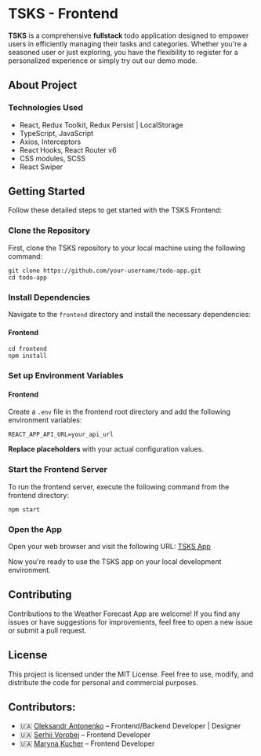 # TSKS - Frontend
**TSKS** is a comprehensive **fullstack** todo application designed to empower users in efficiently managing their tasks and categories. Whether you're a seasoned user or just exploring, you have the flexibility to register for a personalized experience or simply try out our demo mode.

## About Project

### Technologies Used
- React, Redux Toolkit, Redux Persist | LocalStorage
- TypeScript, JavaScript
- Axios, Interceptors
- React Hooks, React Router v6
- CSS modules, SCSS
- React Swiper

## Getting Started
Follow these detailed steps to get started with the TSKS Frontend:

### Clone the Repository
First, clone the TSKS repository to your local machine using the following command:
```
git clone https://github.com/your-username/todo-app.git
cd todo-app
```
### Install Dependencies
Navigate to the `frontend` directory and install the necessary dependencies:

#### Frontend
```
cd frontend
npm install
```

### Set up Environment Variables
#### Frontend
Create a `.env` file in the frontend root directory and add the following environment variables:
```
REACT_APP_API_URL=your_api_url
```
**Replace placeholders** with your actual configuration values.

### Start the Frontend Server
To run the frontend server, execute the following command from the frontend directory:
```
npm start
```

### Open the App
Open your web browser and visit the following URL: [TSKS App](http://localhost:3000)

Now you're ready to use the TSKS app on your local development environment.

## Contributing
Contributions to the Weather Forecast App are welcome! If you find any issues or have suggestions for improvements, feel free to open a new issue or submit a pull request.

## License
This project is licensed under the MIT License. Feel free to use, modify, and distribute the code for personal and commercial purposes.

## Contributors:
- :ukraine: [Oleksandr Antonenko](https://github.com/Oleksandr-Antonenko) – Frontend/Backend Developer | Designer
- :ukraine: [Serhii Vorobei](https://github.com/sergey-vorobei) – Frontend Developer
- :ukraine: [Maryna Kucher](https://github.com/mary-kucher) – Frontend Developer
